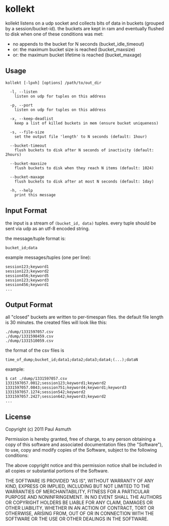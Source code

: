 kollekt
=======

kollekt listens on a udp socket and collects bits of data in buckets (grouped by a session/bucket-id). 
the buckets are kept in ram and eventually flushed to disk when one of these conditions was met:
  
  + no appends to the bucket for N seconds (bucket_idle_timeout)
  + or: the maximum bucket size is reached (bucket_maxsize)
  + or: the maximum bucket lifetime is reached (bucket_maxage)


Usage
-----

    kollekt [-lpxh] [options] /path/to/out_dir

      -l, --listen
        listen on udp for tuples on this address

      -p, --port
        listen on udp for tuples on this address

      -x, --keep-deadlist
        keep a list of killed buckets in mem (ensure bucket uniqueness)

      -s, --file-size
        set the output file 'length' to N seconds (default: 1hour)

      --bucket-timeout
        flush buckets to disk after N seconds of inactivity (default: 2hours)

      --bucket-maxsize
        flush buckets to disk when they reach N items (default: 1024)

      --bucket-maxage
        flush buckets to disk after at most N seconds (default: 1day)

      -h, --help
        print this message




Input Format
------------

the input is a stream of `(bucket_id, data)` tuples. every tuple should be sent via udp as an utf-8 encoded string.

the message/tuple format is:
    
    bucket_id;data

example messages/tuples (one per line):

    session123;keyword1
    session123;keyword2
    session456;keyword5
    session123;keyword3
    session456;keyword1
    ...



Output Format
-------------

all "closed" buckets are written to per-timespan files. the default file length is 30 minutes. the created files will look like this:

    ./dump/1331597057.csv
    ./dump/1331598459.csv
    ./dump/1331510059.csv

the format of the csv files is 

    time_of_dump;bucket_id;data1;data2;data3;data4;(...);dataN

example:

    $ cat ./dump/1331597057.csv
    1331597057.0012;session123;keyword1;keyword2
    1331597057.0843;session751;keyword4;keyword1;keyword3
    1331597057.1274;session542;keyword2
    1331597057.2427;session642;keyword3;keyword2
    ...



License
-------

Copyright (c) 2011 Paul Asmuth

Permission is hereby granted, free of charge, to any person obtaining
a copy of this software and associated documentation files (the
"Software"), to use, copy and modify copies of the Software, subject 
to the following conditions:

The above copyright notice and this permission notice shall be
included in all copies or substantial portions of the Software.

THE SOFTWARE IS PROVIDED "AS IS", WITHOUT WARRANTY OF ANY KIND,
EXPRESS OR IMPLIED, INCLUDING BUT NOT LIMITED TO THE WARRANTIES OF
MERCHANTABILITY, FITNESS FOR A PARTICULAR PURPOSE AND
NONINFRINGEMENT. IN NO EVENT SHALL THE AUTHORS OR COPYRIGHT HOLDERS BE
LIABLE FOR ANY CLAIM, DAMAGES OR OTHER LIABILITY, WHETHER IN AN ACTION
OF CONTRACT, TORT OR OTHERWISE, ARISING FROM, OUT OF OR IN CONNECTION
WITH THE SOFTWARE OR THE USE OR OTHER DEALINGS IN THE SOFTWARE.
